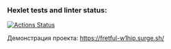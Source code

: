 ### Hexlet tests and linter status:
[![Actions Status](https://github.com/Egor4ik21/layout-designer-project-lvl1/workflows/hexlet-check/badge.svg)](https://github.com/Egor4ik21/layout-designer-project-lvl1/actions)

Демонстрация проекта: https://fretful-w1hip.surge.sh/